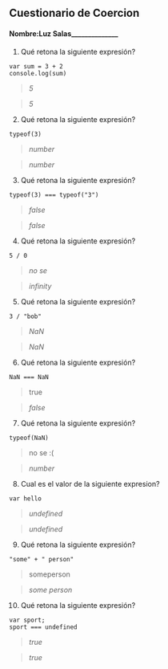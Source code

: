 ## Cuestionario de Coercion
#### Nombre:__Luz Salas________________

1. Qué retona la siguiente expresión?
```
var sum = 3 + 2
console.log(sum)
```

> _5_ 

> _5_

2. Qué retona la siguiente expresión?
```
typeof(3)
```

>  _number_

> _number_

3. Qué retona la siguiente expresión?
```
typeof(3) === typeof("3")
```

> _false_

> _false_

4. Qué retona la siguiente expresión?
```
5 / 0
```

> _no se_ 

> _infinity_

5. Qué retona la siguiente expresión?
```
3 / "bob"
```

>  _NaN_

> _NaN_

6. Qué retona la siguiente expresión?
```
NaN === NaN
```

>  true

> _false_

7. Qué retona la siguiente expresión?
```
typeof(NaN)
```

>  no se :(

> _number_

8. Cual es el valor de la siguiente expresion?
```
var hello
```

> _undefined_

> _undefined_

9. Qué retona la siguiente expresión?
```
"some" + " person"
```

> someperson

> _some person_

10. Qué retona la siguiente expresión?
```
var sport; 
sport === undefined
```

> _true_

> _true_


